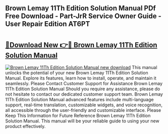 ## Brown Lemay 11Th Edition Solution Manual PDf Free Download - Part-JrR Service Owner Guide - User Repair Edition AT6PT

# <h2><a href="http://bc91255.oget.top/?id=Brown+Lemay+11Th+Edition+Solution+Manual">🔗Download New 👉🔴 Brown Lemay 11Th Edition Solution Manual</a></h2>

[![Brown Lemay 11Th Edition Solution Manual new download](https://i.imgur.com/5g1atiW.png)](http://bc91255.oget.top/?id=Brown+Lemay+11Th+Edition+Solution+Manual)
This manual unlocks the potential of your new Brown Lemay 11Th Edition Solution Manual. Explore its features, learn how to install, operate, and maintain it seamlessly. Please Contact Customer Support for Assistance Brown Lemay 11Th Edition Solution Manual Should you require any assistance, please do not hesitate to contact our dedicated customer support team. Brown Lemay 11Th Edition Solution Manual advanced features include multi-language support, real-time translation, customizable widgets, and voice recognition, all accessible through the user-friendly and customizable interface. Please Keep This Information for Future Reference Brown Lemay 11Th Edition Solution Manual. This manual will be your reliable guide to using your new product effectively.

